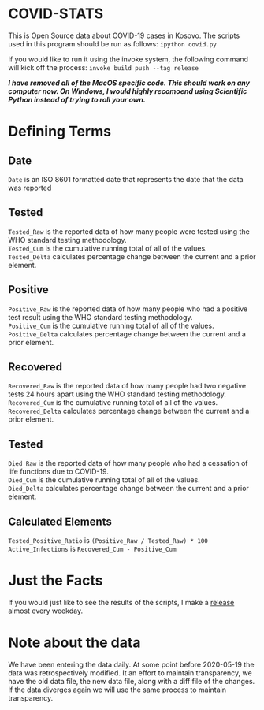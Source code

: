 # COVID-STATS

This is Open Source data about COVID-19 cases in Kosovo. The scripts used in this program should be run as follows:
`ipython covid.py`

If you would like to run it using the invoke system, the following command will kick off the process:
`invoke build push --tag release`

***I have removed all of the MacOS specific code. This should work on any computer now. On Windows, I would highly recomoend using Scientific Python instead of trying to roll your own.***

# Defining Terms

## Date
`Date` is an ISO 8601 formatted date that represents the date that the data was reported

## Tested
`Tested_Raw` is the reported data of how many people were tested using the WHO standard testing methodology.  
`Tested_Cum` is the cumulative running total of all of the values.  
`Tested_Delta` calculates percentage change between the current and a prior element.  

## Positive
`Positive_Raw` is the reported data of how many people who had a positive test result using the WHO standard testing methodology.  
`Positive_Cum` is the cumulative running total of all of the values.  
`Positive_Delta` calculates percentage change between the current and a prior element.  

## Recovered
`Recovered_Raw` is the reported data of how many people had two negative tests 24 hours apart using the WHO standard testing methodology.  
`Recovered_Cum` is the cumulative running total of all of the values.  
`Recovered_Delta` calculates percentage change between the current and a prior element.  

## Tested
`Died_Raw` is the reported data of how many people who had a cessation of life functions due to COVID-19.  
`Died_Cum` is the cumulative running total of all of the values.  
`Died_Delta` calculates percentage change between the current and a prior element.  

## Calculated Elements
`Tested_Positive_Ratio` is  `(Positive_Raw / Tested_Raw) * 100`  
`Active_Infections` is  `Recovered_Cum - Positive_Cum`  

# Just the Facts

If you would just like to see the results of the scripts, I make a [release](https://github.com/bnice5000/COVID-STATS/releases) almost every weekday.

# Note about the data

We have been entering the data daily. At some point before 2020-05-19 the data was retrospectively modified. It an effort to maintain transparency, we have the old data file, the new data file, along with a diff file of the changes. If the data diverges again we will use the same process to maintain transparency.

